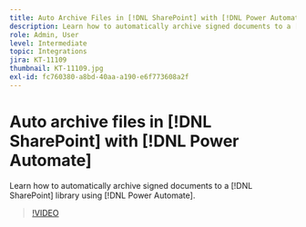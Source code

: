 ```yaml
---
title: Auto Archive Files in [!DNL SharePoint] with [!DNL Power Automate]
description: Learn how to automatically archive signed documents to a [!DNL SharePoint] library using [!DNL Power Automate]
role: Admin, User
level: Intermediate
topic: Integrations
jira: KT-11109
thumbnail: KT-11109.jpg
exl-id: fc760380-a8bd-40aa-a190-e6f773608a2f
---
```

# Auto archive files in [!DNL SharePoint] with [!DNL Power Automate]

Learn how to automatically archive signed documents to a [!DNL SharePoint] library using [!DNL Power Automate].

>[!VIDEO](https://video.tv.adobe.com/v/3409121?quality=12&learn=on&hidetitle=true)
